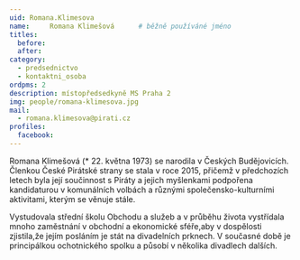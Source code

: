 ```yaml
---
uid: Romana.Klimesova
name:     Romana Klimešová  	# běžně používáné jméno
titles:
  before: 
  after: 
category:
  - predsednictvo
  - kontaktni_osoba
ordpms: 2
description: místopředsedkyně MS Praha 2
img: people/romana-klimesova.jpg 
mail:
  - romana.klimesova@pirati.cz
profiles: 
  facebook:
---
```



Romana Klimešová (* 22. května 1973) se narodila v Českých Budějovicích. Členkou České Pirátské strany se stala v roce 2015, přičemž v předchozích letech byla její součinnost s Piráty a jejich myšlenkami podpořena kandidaturou v komunálních volbách a různými společensko-kulturními aktivitami, kterým se věnuje stále.

Vystudovala střední školu Obchodu a služeb a v průběhu života vystřídala mnoho zaměstnání v obchodní a ekonomické sféře,aby v dospělosti zjistila,že jejím posláním je stát na divadelních prknech. V současné době je principálkou ochotnického spolku a působí v několika divadlech dalších.
